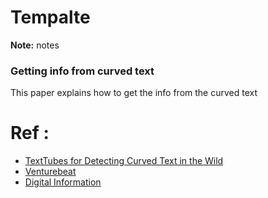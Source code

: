 # Tempalte

**Note:** notes



### Getting info from curved text

This paper explains how to get the info from the curved text

# Ref :

  * [TextTubes for Detecting Curved Text in the Wild](https://arxiv.org/pdf/1912.08990.pdf)
  * [Venturebeat](https://venturebeat.com/2019/12/26/amazon-researchers-use-ai-to-improve-ocr-for-curved-text/)
  * [Digital Information](https://www.digitalinformationworld.com/2019/12/ai-helping-researchers-at-amazon-for-curved-text-recognition.html)
